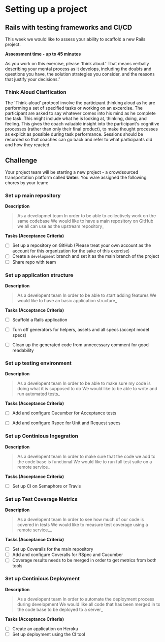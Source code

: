 # Setting up a project
## Rails with testing frameworks and CI/CD

This week we would like to assess your ability to scaffold a new Rails project. 

**Assessment time - up to 45 minutes**

As you work on this exercise, please 'think aloud.' That means verbally describing your mental process as it develops, including the doubts and questions you have, the solution strategies you consider, and the reasons that justify your decisions.”

### Think Aloud Clarification

The 'Think-aloud' protocol involve the participant thinking aloud as he are performing a set of specified tasks or working on an excercise. The participant are asked to say whatever comes into his mind as he complete the task. This might include what he is looking at, thinking, doing, and feeling. This gives the coach valuable insight into the participant's cognitive processes (rather than only their final product), to make thought processes as explicit as possible during task performance. Sessions should be recorded so that coaches can go back and refer to what participants did and how they reacted.


## Challenge

Your project team will be starting a new project - a crowdsourced transportation platform called **Unter**. You ware assigned the following chores by your team:

### Set up main repository
**Description**

>As a developmet team
>In order to be able to collectively work on the same codebase
>We would like to have a main repository on GitHub we all can use as the upstream repository_

**Tasks (Acceptance Criteria)**

- [ ] Set up a repository on GitHub (Please treat your own account as the account for this organization for the sake of this exercise)
- [ ] Create a `development` branch and set it as the main branch of the project
- [ ] Share repo with team

### Set up application structure

**Description**

>As a developent team
>In order to be able to start adding features
>We would like to have an basic application structure_ 

**Tasks (Acceptance Criteria)**

- [ ] Scaffold a Rails application
- [ ] Turn off generators for helpers, assets and all specs (accept model specs)
- [ ] Clean up the generated code from unnecessary comment for good readability


### Set up testing environment

**Description**

>As a developent team
>In order to be able to make sure my code is doing what it is supposed to do
>We would like to be able to write and run automated tests_

**Tasks (Acceptance Criteria)**

- [ ] Add and configure Cucumber for Acceptance tests
- [ ] Add and configure Rspec for Unit and Request specs


### Set up Continious Ingegration

**Description**

>As a developent team
>In order to make sure that the code we add to the code base is functional
>We would like to run full test suite on a remote service_

**Tasks (Acceptance Criteria)**

- [ ] Set up CI on Semaphore or Travis

### Set up Test Coverage Metrics
**Description**

>As a developent team
>In order to see how much of our code is covered in tests
>We would like to measure test coverage using a remote service__ 

**Tasks (Acceptance Criteria)**

- [ ] Set up Coveralls for the main repository
- [ ] Add and configure Coveralls for RSpec and Cucumber
- [ ] Coverage results needs to be merged in order to get metrics from both tools

### Set up Continious Deployment
**Description**

>As a developent team
>In order to automate the deployment process during development
>We would like all code that has been merged in to the code base to be deployed to a server_

**Tasks (Acceptance Criteria)**

- [ ] Create an application on Heroku
- [ ] Set up deployment using the CI tool
